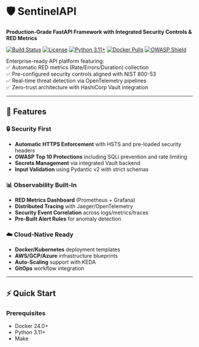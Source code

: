 # 🛡️ SentinelAPI  
**Production-Grade FastAPI Framework with Integrated Security Controls & RED Metrics**  

[![Build Status](https://img.shields.io/github/actions/workflow/status/your-org/sentinelapi/ci.yml?branch=main)](https://github.com/your-org/sentinelapi/actions)
[![License](https://img.shields.io/badge/License-MIT-blue.svg)](https://opensource.org/licenses/MIT)
[![Python 3.11+](https://img.shields.io/badge/Python-3.11%2B-green.svg)](https://python.org)
[![Docker Pulls](https://img.shields.io/docker/pulls/yourorg/sentinelapi)](https://hub.docker.com/r/yourorg/sentinelapi)
[![OWASP Shield](https://img.shields.io/badge/OWASP%20Top%2010-Compliant-green)](https://owasp.org)

Enterprise-ready API platform featuring:  
✅ Automatic RED metrics (Rate/Errors/Duration) collection  
✅ Pre-configured security controls aligned with NIST 800-53  
✅ Real-time threat detection via OpenTelemetry pipelines  
✅ Zero-trust architecture with HashiCorp Vault integration  

---

## 🚀 Features  

### 🔒 Security First  
- **Automatic HTTPS Enforcement** with HSTS and pre-loaded security headers  
- **OWASP Top 10 Protections** including SQLi prevention and rate limiting  
- **Secrets Management** via integrated Vault backend  
- **Input Validation** using Pydantic v2 with strict schemas  

### 📊 Observability Built-In  
- **RED Metrics Dashboard** (Prometheus + Grafana)  
- **Distributed Tracing** with Jaeger/OpenTelemetry  
- **Security Event Correlation** across logs/metrics/traces  
- **Pre-Built Alert Rules** for anomaly detection  

### ☁️ Cloud-Native Ready  
- **Docker/Kubernetes** deployment templates  
- **AWS/GCP/Azure** infrastructure blueprints  
- **Auto-Scaling** support with KEDA  
- **GitOps** workflow integration  

---

## ⚡ Quick Start  

### Prerequisites  
- Docker 24.0+  
- Python 3.11+  
- Make  


